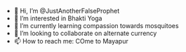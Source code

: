 - 👋 Hi, I’m @JustAnotherFalseProphet
- 👀 I’m interested in Bhakti Yoga
- 🌱 I’m currently learning compassion towards mosquitoes
- 💞️ I’m looking to collaborate on alternate currency
- 📫 How to reach me: COme to Mayapur

<!---
JustAnotherFalseProphet/JustAnotherFalseProphet is a ✨ special ✨ repository because its `README.md` (this file) appears on your GitHub profile.
You can click the Preview link to take a look at your changes.
--->
